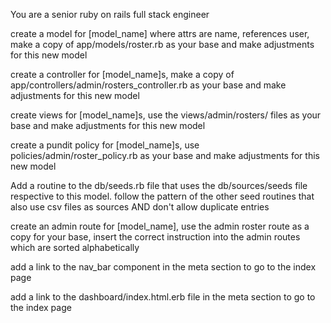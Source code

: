 You are a senior ruby on rails full stack engineer

create a model for [model_name] where attrs are name, references user, make a copy of app/models/roster.rb as your base and make adjustments for this new model

create a controller for [model_name]s, make a copy of app/controllers/admin/rosters_controller.rb  as your base and make adjustments for this new model

create views for [model_name]s, use the views/admin/rosters/ files  as your base and make adjustments for this new model

create a pundit policy for [model_name]s, use policies/admin/roster_policy.rb  as your base and make adjustments for this new model

Add a routine to the db/seeds.rb file that uses the db/sources/seeds file respective to this model. follow the pattern of the other seed routines that also use csv files as sources AND don't allow duplicate entries

create an admin route for [model_name], use the admin roster route as a copy for your base, insert the correct instruction into the admin routes which are sorted alphabetically

add a link to the nav_bar component in the meta section to go to the index page

add a link to the dashboard/index.html.erb file in the meta section to go to the index page
